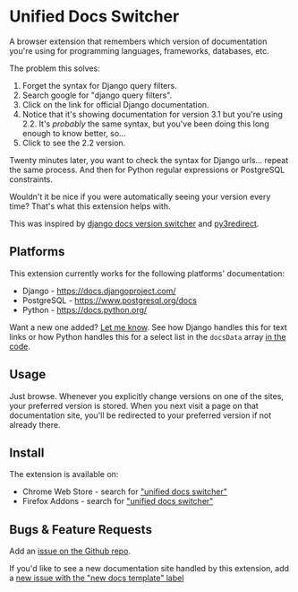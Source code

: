 # Unified Docs Switcher

A browser extension that remembers which version of documentation you're using for programming languages, frameworks, databases, etc.

The problem this solves:

1. Forget the syntax for Django query filters.
2. Search google for "django query filters".
3. Click on the link for official Django documentation.
4. Notice that it's showing documentation for version 3.1 but you're using 2.2.
   It's _probably_ the same syntax, but you've been doing this long enough to know better, so...
5. Click to see the 2.2 version.

Twenty minutes later, you want to check the syntax for Django urls... repeat the same process. And then for Python regular expressions or PostgreSQL constraints.

Wouldn't it be nice if you were automatically seeing your version every time? That's what this extension helps with.

This was inspired by [django docs version switcher](https://github.com/jmckib/django_docs_version_switcher) and [py3redirect](https://github.com/m4tx/py3redirect).

## Platforms

This extension currently works for the following platforms' documentation:

* Django - https://docs.djangoproject.com/
* PostgreSQL - https://www.postgresql.org/docs
* Python - https://docs.python.org/

Want a new one added? [Let me know](https://github.com/dougharris/unified_docs_switcher/issues/new?assignees=&labels=new+docs+platform&template=new-documentation-platform.md&title=). See how Django handles this for text links or how Python handles this for a select list in the `docsData` array [in the code](https://github.com/dougharris/unified_docs_switcher/blob/main/background.js).

## Usage

Just browse. Whenever you explicitly change versions on one of the sites, your preferred version is stored. When you next visit a page on that documentation site, you'll be redirected to your preferred version if not already there.

## Install

The extension is available on:
* Chrome Web Store - search for ["unified docs switcher"](https://chrome.google.com/webstore/search/unified%20docs%20switcher?hl=en)
* Firefox Addons - search for ["unified docs switcher"](https://addons.mozilla.org/en-US/firefox/search/?platform=mac&q=unified%20docs%20switcher)


## Bugs & Feature Requests

Add an [issue on the Github repo](https://github.com/dougharris/unified_docs_switcher/issues). 

If you'd like to see a new documentation site handled by this extension, add a [new issue with the "new docs template" label](https://github.com/dougharris/unified_docs_switcher/issues/new?assignees=&labels=new+docs+platform&template=new-documentation-platform.md&title=)
